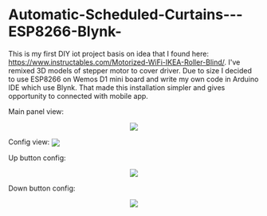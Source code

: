# Automatic-Scheduled-Curtains---ESP8266-Blynk-

This is my first DIY iot project basis on idea that I found here:  https://www.instructables.com/Motorized-WiFi-IKEA-Roller-Blind/.
I've remixed 3D models of stepper motor to cover driver. 
Due to size I decided to use ESP8266 on Wemos D1 mini board and write my own code in Arduino IDE which use Blynk. That made this installation simpler and gives opportunity to connected with mobile app.

  Main panel view:
  <p align="center">
  <img align="center" src=https://user-images.githubusercontent.com/91514892/185818883-5b028d09-0d86-4353-b8fd-d1e392e97b9e.jpg>


  Config view:
   <img align="center" src=https://user-images.githubusercontent.com/91514892/185818980-40eb534c-d613-47ca-ad6e-7a298a1a9ade.jpg>


  Up button config:
  <p align="center">
   <img align="center" src=https://user-images.githubusercontent.com/91514892/185819131-29361678-df6d-4f71-b9fc-fc93594866d2.PNG>

  Down button config:
  <p align="center">
   <img align="center" src=https://user-images.githubusercontent.com/91514892/185819226-6c1bce44-dbed-42f9-af42-191f7de0804d.PNG>

</p>
